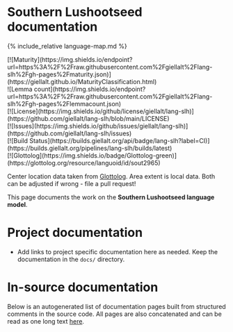 # Southern Lushootseed documentation

<div class="twocolumn map" markdown="1">

{% include_relative language-map.md %}

<div class="badges" markdown="1">
[![Maturity](https://img.shields.io/endpoint?url=https%3A%2F%2Fraw.githubusercontent.com%2Fgiellalt%2Flang-slh%2Fgh-pages%2Fmaturity.json)](https://giellalt.github.io/MaturityClassification.html) <br/>
![Lemma count](https://img.shields.io/endpoint?url=https%3A%2F%2Fraw.githubusercontent.com%2Fgiellalt%2Flang-slh%2Fgh-pages%2Flemmacount.json) <br/>
[![License](https://img.shields.io/github/license/giellalt/lang-slh)](https://github.com/giellalt/lang-slh/blob/main/LICENSE) <br/>
[![Issues](https://img.shields.io/github/issues/giellalt/lang-slh)](https://github.com/giellalt/lang-slh/issues) <br/>
[![Build Status](https://builds.giellalt.org/api/badge/lang-slh?label=CI)](https://builds.giellalt.org/pipelines/lang-slh/builds/latest) <br/>
[![Glottolog](https://img.shields.io/badge/Glottolog-green)](https://glottolog.org/resource/languoid/id/sout2965)
</div>

Center location data taken from [Glottolog](https://glottolog.org/). Area extent is local data. Both can be adjusted if wrong - file a pull request!

</div>

This page documents the work on the **Southern Lushootseed language model**. 

# Project documentation

* Add links to project specific documentation here as needed. Keep the documentation in the `docs/` directory.

# In-source documentation

Below is an autogenerated list of documentation pages built from structured comments in the source code. All pages are also concatenated and can be read as one long text [here](slh.md).
